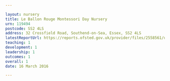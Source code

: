 ```yaml
---

layout: nursery
title: Le Ballon Rouge Montessori Day Nursery
urn: 119494
postcode: SS2 4LS
address: 32 Crossfield Road, Southend-on-Sea, Essex, SS2 4LS
latestReportUrl: https://reports.ofsted.gov.uk/provider/files/2558561/urn/119494.pdf
teaching: 1
development: 1
leadership: 1
outcomes: 1
overall: 1
date: 16 March 2016

---
```

